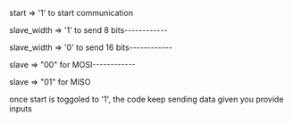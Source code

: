 start => '1' to start communication

slave_width => '1' to send 8 bits------------

slave_width => '0' to send 16 bits------------

slave => "00" for MOSI------------

slave => "01" for MISO

once start is toggoled to '1', the code keep sending data given you provide inputs

